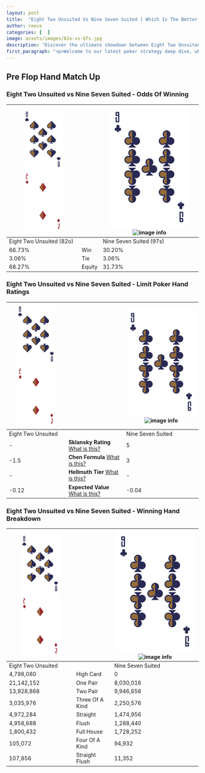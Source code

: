 ```yaml
---
layout: post
title:  "Eight Two Unsuited Vs Nine Seven Suited | Which Is The Better Hand In Poker? A Complete Guide"
author: reece
categories: [  ]
image: assets/images/82o-vs-97s.jpg
description: "Discover the ultimate showdown between Eight Two Unsuited and Nine Seven Suited in poker! Uncover the odds, strategies, and scenarios where one hand triumphs over the other. Get ready to up your poker game with this thrilling analysis."
first_paragraph: "<p>Welcome to our latest poker strategy deep dive, where we're pitting two distinct hands against each other in a high-stakes showdown: Eight Two Unsuited vs Nine Seven Suited.</p><p>In the dynamic world of poker, every decision counts, and knowing which hand holds the upper hand is key to your success at the table.</p><p>In this article, we'll dissect these two hands, explore the scenarios where one dominates the other, and equip you with the knowledge to make strategic choices that can tip the odds in your favor.</p><p>Get ready to unravel the intriguing dynamics of these poker hands and elevate your game to new heights.</p>"
---
```




[comment]: # (sp0)

## Pre Flop Hand Match Up

<div class="table hand-ratings" markdown="1"> 



### Eight Two Unsuited vs Nine Seven Suited - Odds Of Winning


    
| ![image info](assets/images/hand1/8.png) ![image info](assets/images/hand1/2o.png) |  | ![image info](assets/images/hand2/9.png) ![image info](assets/images/hand2/7s.png) |
| -------- | -------- | -------- |
| Eight Two Unsuited (82o) |  | Nine Seven Suited (97s) |
| 66.73% | Win | 30.20% |
| 3.06% | Tie | 3.06% |
| 68.27% | Equity | 31.73% |




[comment]: # (sp1)



### Eight Two Unsuited vs Nine Seven Suited - Limit Poker Hand Ratings


    
| ![image info](assets/images/hand1/8.png) ![image info](assets/images/hand1/2o.png) |  | ![image info](assets/images/hand2/9.png) ![image info](assets/images/hand2/7s.png) |
| -------- | -------- | -------- |
| Eight Two Unsuited |  | Nine Seven Suited |
| - | **Sklansky Rating** [What is this?](/sklansky-rating-explained) | 5 |
| -1.5 | **Chen Formula** [What is this?](/chen-formula-explained) | 3 |
| - | **Hellmuth Tier** [What is this?](/Hellmuth-tier-explained) | - |
| -0.12 | **Expected Value** [What is this?](/expected-value-explained) | -0.04 |




[comment]: # (sp2)



### Eight Two Unsuited vs Nine Seven Suited - Winning Hand Breakdown


    
| ![image info](assets/images/hand1/8.png) ![image info](assets/images/hand1/2o.png) |  | ![image info](assets/images/hand2/9.png) ![image info](assets/images/hand2/7s.png) |
| -------- | -------- | -------- |
| Eight Two Unsuited |  | Nine Seven Suited |
| 4,798,080 | High Card | 0 |
| 21,142,152 | One Pair | 8,030,016 |
| 13,928,868 | Two Pair | 9,946,656 |
| 3,035,976 | Three Of A Kind | 2,250,576 |
| 4,972,284 | Straight | 1,474,956 |
| 4,958,688 | Flush | 1,288,440 |
| 1,800,432 | Full House | 1,728,252 |
| 105,072 | Four Of A Kind | 94,932 |
| 107,856 | Straight Flush | 11,352 |




[comment]: # (sp3)



</div>

[comment]: # (sp4)



[comment]: # (sp5)

